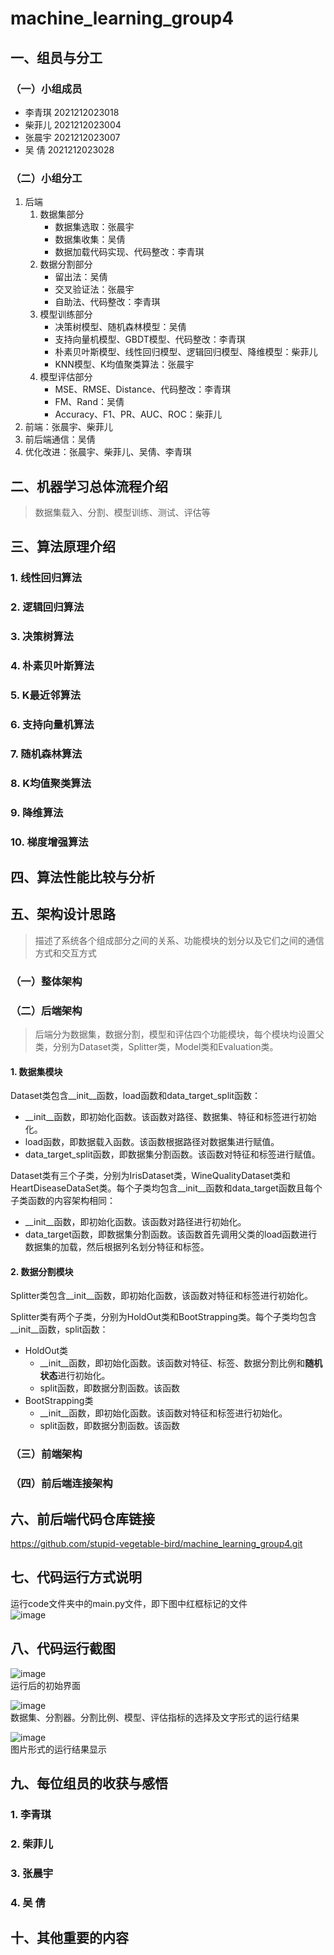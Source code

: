 # machine_learning_group4

## 一、组员与分工
### （一）小组成员
- 李青琪 2021212023018
- 柴菲儿 2021212023004
- 张晨宇 2021212023007
- 吴  倩 2021212023028
### （二）小组分工
1. 后端
    1. 数据集部分
        - 数据集选取：张晨宇
        - 数据集收集：吴倩
        - 数据加载代码实现、代码整改：李青琪
    2. 数据分割部分
        - 留出法：吴倩
        - 交叉验证法：张晨宇
        - 自助法、代码整改：李青琪
    3. 模型训练部分
        - 决策树模型、随机森林模型：吴倩
        - 支持向量机模型、GBDT模型、代码整改：李青琪
        - 朴素贝叶斯模型、线性回归模型、逻辑回归模型、降维模型：柴菲儿
        - KNN模型、K均值聚类算法：张晨宇
    4. 模型评估部分
        - MSE、RMSE、Distance、代码整改：李青琪
        - FM、Rand：吴倩
        - Accuracy、F1、PR、AUC、ROC：柴菲儿
3. 前端：张晨宇、柴菲儿
4. 前后端通信：吴倩
5. 优化改进：张晨宇、柴菲儿、吴倩、李青琪

## 二、机器学习总体流程介绍
> 数据集载⼊、分割、模型训练、测试、评估等

## 三、算法原理介绍
### 1. 线性回归算法
### 2. 逻辑回归算法
### 3. 决策树算法
### 4. 朴素贝叶斯算法
### 5. K最近邻算法
### 6. 支持向量机算法
### 7. 随机森林算法
### 8. K均值聚类算法
### 9. 降维算法
### 10. 梯度增强算法

## 四、算法性能比较与分析

## 五、架构设计思路
> 描述了系统各个组成部分之间的关系、功能模块的划分以及它们之间的通信方式和交互方式
### （一）整体架构

### （二）后端架构
> 后端分为数据集，数据分割，模型和评估四个功能模块，每个模块均设置父类，分别为Dataset类，Splitter类，Model类和Evaluation类。  
#### 1. 数据集模块
Dataset类包含__init__函数，load函数和data_target_split函数：
- __init__函数，即初始化函数。该函数对路径、数据集、特征和标签进行初始化。
- load函数，即数据载入函数。该函数根据路径对数据集进行赋值。
- data_target_split函数，即数据集分割函数。该函数对特征和标签进行赋值。

Dataset类有三个子类，分别为IrisDataset类，WineQualityDataset类和HeartDiseaseDataSet类。每个子类均包含__init__函数和data_target函数且每个子类函数的内容架构相同：
- __init__函数，即初始化函数。该函数对路径进行初始化。
- data_target函数，即数据集分割函数。该函数首先调用父类的load函数进行数据集的加载，然后根据列名划分特征和标签。
#### 2. 数据分割模块
Splitter类包含__init__函数，即初始化函数，该函数对特征和标签进行初始化。

Splitter类有两个子类，分别为HoldOut类和BootStrapping类。每个子类均包含__init__函数，split函数：
- HoldOut类
    - __init__函数，即初始化函数。该函数对特征、标签、数据分割比例和**随机状态**进行初始化。
    - split函数，即数据分割函数。该函数
- BootStrapping类
    - __init__函数，即初始化函数。该函数对特征和标签进行初始化。
    - split函数，即数据分割函数。该函数
### （三）前端架构

### （四）前后端连接架构

## 六、前后端代码仓库链接
https://github.com/stupid-vegetable-bird/machine_learning_group4.git

## 七、代码运行方式说明
运行code文件夹中的main.py文件，即下图中红框标记的文件  
![image](https://github.com/stupid-vegetable-bird/machine_learning_group4/assets/97822083/4fd61545-fa8e-47f3-922b-6c8af0d69ee0)

## 八、代码运行截图
![image](https://github.com/stupid-vegetable-bird/machine_learning_group4/assets/97822083/6a99b913-e810-4fcb-803c-154172db77cd)  
运行后的初始界面  

![image](https://github.com/stupid-vegetable-bird/machine_learning_group4/assets/97822083/38abdd5f-d904-49b6-bfaf-d9636eef7336)  
数据集、分割器。分割比例、模型、评估指标的选择及文字形式的运行结果  

![image](https://github.com/stupid-vegetable-bird/machine_learning_group4/assets/97822083/faf3f6a4-e90c-43f8-967c-412b173e39cd)  
图片形式的运行结果显示

## 九、每位组员的收获与感悟
### 1. 李青琪
### 2. 柴菲儿
### 3. 张晨宇
### 4. 吴  倩

## 十、其他重要的内容

